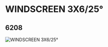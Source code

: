 # WINDSCREEN 3X6/25°
## 6208
![WINDSCREEN 3X6/25°](https://lc-www-live-s.legocdn.com/media/bricks/5/2/4214083.jpg)